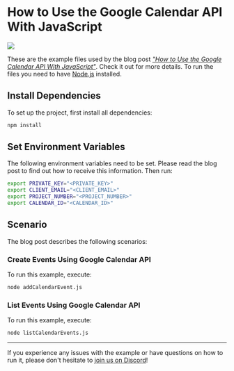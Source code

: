 # How to Use the Google Calendar API With JavaScript

[![](https://badgen.net/badge/Run%20this%20/README/5B3ADF?icon=https://runme.dev/img/logo.svg)](https://runme.dev/api/runme?repository=https://github.com/stateful/blog-examples.git&fileToOpen=google-calendar-api-javascript/README.md)

These are the example files used by the blog post [*"How to Use the Google Calendar API With JavaScript"*](https://stateful.com/blog/google-calendar-api-javascript). Check it out for more details. To run the files you need to have [Node.js](https://nodejs.org/en/) installed.

## Install Dependencies

To set up the project, first install all dependencies:

```sh { background=true }
npm install
```

## Set Environment Variables

The following environment variables need to be set. Please read the blog post to find out how to receive this information. Then run:

```sh
export PRIVATE_KEY="<PRIVATE_KEY>"
export CLIENT_EMAIL="<CLIENT_EMAIL>"
export PROJECT_NUMBER="<PROJECT_NUMBER>"
export CALENDAR_ID="<CALENDAR_ID>"
```

## Scenario

The blog post describes the following scenarios:

### Create Events Using Google Calendar API

To run this example, execute:

```sh
node addCalendarEvent.js
```

### List Events Using Google Calendar API

To run this example, execute:

```sh
node listCalendarEvents.js
```

---

If you experience any issues with the example or have questions on how to run it, please don't hesitate to [join us on Discord](https://discord.com/invite/BQm8zRCBUY)!